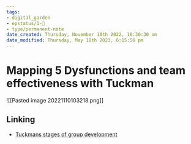 ```yaml
---
tags: 
- digital_garden
- epstatus/1-🌱
- type/permanent-note
date_created: Thursday, November 10th 2022, 10:30:30 am
date_modified: Thursday, May 18th 2023, 6:15:56 pm
---
```

# Mapping 5 Dysfunctions and team effectiveness with Tuckman

![[Pasted image 20221110103218.png]]

## Linking
+ [Tuckmans stages of group development ](https://en.wikipedia.org/wiki/Tuckman%27s_stages_of_group_development)
